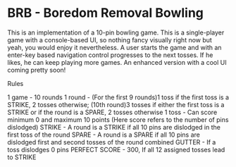 # BRB - Boredom Removal Bowling

This is an implementation of a 10-pin bowling game. 
This is a single-player game with a console-based UI, so nothing fancy visually right now but yeah, you would enjoy it nevertheless.
A user starts the game and with an enter-key based navigation control progresses to the next tosses. If he likes, he can keep playing more games.
An enhanced version with a cool UI coming pretty soon!

Rules

1 game - 10 rounds
1 round - (For the first 9 rounds)1 toss if the first toss is a STRIKE, 2 tosses otherwise; (10th round)3 tosses if either the first toss is a STRIKE or if the round is a SPARE, 2 tosses otherwise
1 toss - Can score minimum 0 and maximum 10 points (Here score refers to the number of pins dislodged)
STRIKE - A round is a STRIKE if all 10 pins are dislodged in the first toss of the round
SPARE - A round is a SPARE if all 10 pins are dislodged first and second tosses of the round combined
GUTTER - If a toss dislodges 0 pins
PERFECT SCORE - 300, If all 12 assigned tosses lead to STRIKE



